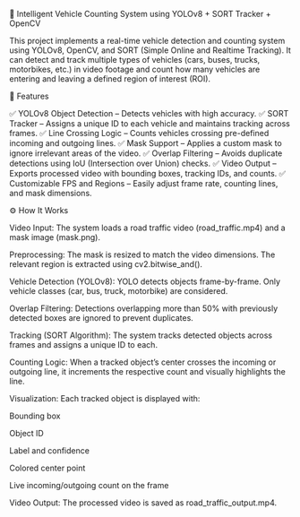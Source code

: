 🚗 Intelligent Vehicle Counting System using YOLOv8 + SORT Tracker + OpenCV

This project implements a real-time vehicle detection and counting system using YOLOv8, OpenCV, and SORT (Simple Online and Realtime Tracking).
It can detect and track multiple types of vehicles (cars, buses, trucks, motorbikes, etc.) in video footage and count how many vehicles are entering and leaving a defined region of interest (ROI).

🎯 Features

✅ YOLOv8 Object Detection – Detects vehicles with high accuracy.
✅ SORT Tracker – Assigns a unique ID to each vehicle and maintains tracking across frames.
✅ Line Crossing Logic – Counts vehicles crossing pre-defined incoming and outgoing lines.
✅ Mask Support – Applies a custom mask to ignore irrelevant areas of the video.
✅ Overlap Filtering – Avoids duplicate detections using IoU (Intersection over Union) checks.
✅ Video Output – Exports processed video with bounding boxes, tracking IDs, and counts.
✅ Customizable FPS and Regions – Easily adjust frame rate, counting lines, and mask dimensions.

⚙️ How It Works

Video Input:
The system loads a road traffic video (road_traffic.mp4) and a mask image (mask.png).

Preprocessing:
The mask is resized to match the video dimensions.
The relevant region is extracted using cv2.bitwise_and().

Vehicle Detection (YOLOv8):
YOLO detects objects frame-by-frame.
Only vehicle classes (car, bus, truck, motorbike) are considered.

Overlap Filtering:
Detections overlapping more than 50% with previously detected boxes are ignored to prevent duplicates.

Tracking (SORT Algorithm):
The system tracks detected objects across frames and assigns a unique ID to each.

Counting Logic:
When a tracked object’s center crosses the incoming or outgoing line,
it increments the respective count and visually highlights the line.

Visualization:
Each tracked object is displayed with:

Bounding box

Object ID

Label and confidence

Colored center point

Live incoming/outgoing count on the frame

Video Output:
The processed video is saved as road_traffic_output.mp4.
